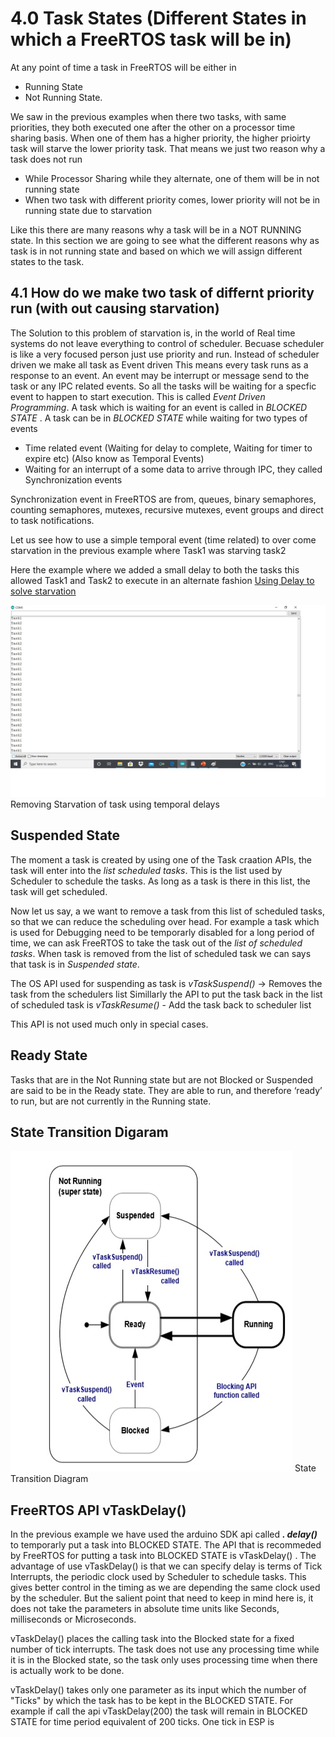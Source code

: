 # 4.0 Task States (Different States in which a FreeRTOS task will be in)

At any point of time a task in FreeRTOS will be either in 

* Running State
* Not Running State.

We saw in the previous examples when there two tasks, with same priorities, they both executed one after the other on a processor time sharing basis. When one of them has a higher priority, the higher prioirty task will starve the lower priority task. 
That means we just two reason why a task does not run

* While Processor Sharing while they alternate, one of them will be in not running state
* When two task with different priority comes, lower priority will not be in running state due to starvation

Like this there are many reasons why a task will be in a NOT RUNNING state. In this section we are going to see what the different reasons why as task is in not running state and based on which we will assign different states to the task.

## 4.1 How do we make two task of differnt priority run (with out causing starvation)
The Solution to this problem of starvation is, in the world of Real time systems do not leave everything to control of scheduler. Becuase scheduler is like a very focused person just use priority and run.  Instead of scheduler driven we make all task as Event driven This means every task runs as a response to an event. An event may be interrupt or message send to the task or any IPC related events. So all the tasks will be waiting for a specfic event to happen to start execution. This is called *Event Driven Programming*. A task which is waiting for an event is called in *BLOCKED STATE* . A task can be in *BLOCKED STATE* while waiting for two types of events

* Time related event (Waiting for delay to complete, Waiting for timer to expire etc) (Also know as Temporal Events)
* Waiting for an interrupt of a some data to arrive through IPC, they called Synchronization events

Synchronization event in FreeRTOS are from, queues, binary semaphores, counting semaphores, mutexes, recursive mutexes, event groups and direct to task notifications.

Let us see how to use a simple temporal event (time related) to over come starvation in the previous example where Task1 was starving task2

Here the example where we added a small delay to both the tasks this allowed Task1 and Task2 to execute in an alternate fashion
[Using Delay to solve starvation ](https://github.com/girishsukukumar/FreeRTOSexamples/blob/master/TaskManagement/TaskStates/TwoTaskDifferentPriorityTemporal.ino)

![alt text](https://github.com/girishsukukumar/FreeRTOSexamples/blob/master/TaskManagement/TaskStates/ouput.jpg "Logo Title Text 1") Removing Starvation of task using temporal delays

## Suspended State
The moment a task is created by using one of the Task craation APIs, the task will enter into the *list scheduled tasks*. This is the list  used by Scheduler to schedule the tasks. As long as a task is there in this list, the task will get scheduled. 

Now let us say, a we want to remove  a task from this list of scheduled tasks, so that we can reduce the scheduling over head. For example a task which is used for Debugging need to be temporarly disabled for a long period of time, we can ask FreeRTOS to take the task out of the *list of scheduled tasks*. When task is removed from the list of scheduled task we can says that task is in *Suspended state*.

The OS API used for suspending as task is *vTaskSuspend()* -> Removes the task from the schedulers list
Simillarly the API to put the task back in the list of scheduled task is *vTaskResume()* - Add the task back to scheduler list

This API is not used much only in special cases.

## Ready State
Tasks that are in the Not Running state but are not Blocked or Suspended are said to be in the Ready state.  They are able to run, and therefore ‘ready’ to run, but are not currently in the Running state. 

## State Transition Digaram

![alt text](https://github.com/girishsukukumar/FreeRTOSexamples/blob/master/TaskManagement/TaskStates/state_Transition_digram.jpg "Logo Title Text 1")  State Transition Diagram

##  FreeRTOS API vTaskDelay() 
In the previous example we have used the arduino SDK api called ***. delay()*** to temporarly put a task into BLOCKED STATE. The API that is recommeded by FreeRTOS for putting a task into BLOCKED STATE is  vTaskDelay() . The advantage of use  vTaskDelay()  is that we can specify delay is terms of Tick Interrupts, the periodic clock used by Scheduler to schedule tasks. This gives better control in the timing as we are depending the same clock used by the scheduler. But the salient point that need to keep in mind here is, it does not take the parameters in absolute time units like Seconds, milliseconds or Microseconds.

vTaskDelay() places the calling task into the Blocked state for a fixed number of tick interrupts.  The task does not use any processing time while it is in the Blocked state, so the task only uses processing time when there is actually work to be done. 

vTaskDelay() takes only one parameter as its input which the number of "Ticks" by which the task has to be kept in the BLOCKED STATE.
For example if call the api vTaskDelay(200) the task will remain in BLOCKED STATE for time period equivalent of 200 ticks. One tick in ESP is 

